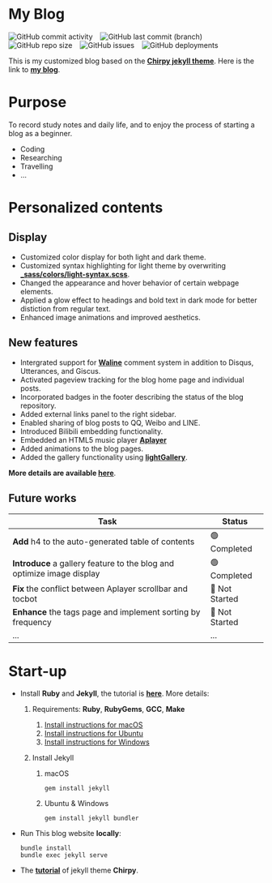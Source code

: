 # My Blog 
<img alt="GitHub commit activity" src="https://img.shields.io/github/commit-activity/m/zoooooone/zoooooone.github.io?label=activity"> &ensp; <img alt="GitHub last commit (branch)" src="https://img.shields.io/github/last-commit/zoooooone/Zoooooone.github.io/main"> &ensp; <img alt="GitHub repo size" src="https://img.shields.io/github/repo-size/zoooooone/zoooooone.github.io"> &ensp; <img alt="GitHub issues" src="https://img.shields.io/github/issues/zoooooone/zoooooone.github.io"> &ensp; <img alt="GitHub deployments" src="https://img.shields.io/github/deployments/zoooooone/zoooooone.github.io/github-pages">

This is my customized blog based on the **[Chirpy jekyll theme](https://github.com/cotes2020/jekyll-theme-chirpy)**. Here is the link to **[my blog](https://zoooooone.github.io/)**.

# Purpose
To record study notes and daily life, and to enjoy the process of starting a blog as a beginner.
- Coding
- Researching
- Travelling
- ...

# Personalized contents

## Display

- Customized color display for both light and dark theme. 
- Customized syntax highlighting for light theme by overwriting **[_sass/colors/light-syntax.scss](_sass/colors/light-syntax.scss)**.
- Changed the appearance and hover behavior of certain webpage elements.
- Applied a glow effect to headings and bold text in dark mode for better distiction from regular text.
- Enhanced image animations and improved aesthetics.

## New features

- Intergrated support for **[Waline](https://waline.js.org/en/)** comment system in addition to Disqus, Utterances, and Giscus. 
- Activated pageview tracking for the blog home page and individual posts.
- Incorporated badges in the footer describing the status of the blog repository. 
- Added external links panel to the right sidebar.
- Enabled sharing of blog posts to QQ, Weibo and LINE. 
- Introduced Bilibili embedding functionality.
- Embedded an HTML5 music player **[Aplayer](https://github.com/DIYgod/APlayer)**
- Added animations to the blog pages.
- Added the gallery functionality using **[lightGallery](https://github.com/sachinchoolur/lightGallery)**.

**More details are available [here](https://zoooooone.github.io/changelog/)**.

## Future works

| Task | Status |
| --- | --- |
| **Add** h4 to the auto-generated table of contents | 🟢 Completed |
| **Introduce** a gallery feature to the blog and optimize image display | 🟢 Completed |
| **Fix** the conflict between Aplayer scrollbar and tocbot | 🔴 Not Started |
| **Enhance** the tags page and implement sorting by frequency | 🔴 Not Started |
| ... | ... |

# Start-up
- Install **Ruby** and **Jekyll**, the tutorial is **[here](https://jekyllrb.com/docs/installation/)**. More details:
    
    1. Requirements: **Ruby**, **RubyGems**, **GCC**, **Make** 
       1. [Install instructions for macOS](https://jekyllrb.com/docs/installation/macos/)
       2. [Install instructions for Ubuntu](https://jekyllrb.com/docs/installation/ubuntu/)
       3. [Install instructions for Windows](https://jekyllrb.com/docs/installation/windows/)
    
    2. Install Jekyll
       1. macOS
          ```
          gem install jekyll
          ```
       2. Ubuntu & Windows
          ```
          gem install jekyll bundler
          ```

- Run This blog website **locally**:
    ```
    bundle install
    bundle exec jekyll serve
    ```

- The **[tutorial](https://chirpy.cotes.page/posts/getting-started/)** of jekyll theme **Chirpy**.